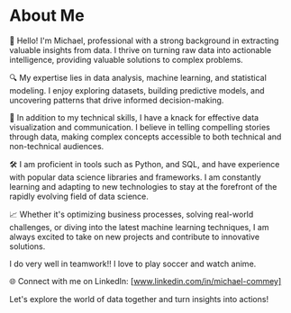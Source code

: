 # About Me

👋 Hello! I'm Michael, professional with a strong background in extracting valuable insights from data. I thrive on turning raw data into actionable intelligence, providing valuable solutions to complex problems.

🔍 My expertise lies in data analysis, machine learning, and statistical modeling. I enjoy exploring datasets, building predictive models, and uncovering patterns that drive informed decision-making.

🚀 In addition to my technical skills, I have a knack for effective data visualization and communication. I believe in telling compelling stories through data, making complex concepts accessible to both technical and non-technical audiences.

🛠️ I am proficient in tools such as Python, and SQL, and have experience with popular data science libraries and frameworks. I am constantly learning and adapting to new technologies to stay at the forefront of the rapidly evolving field of data science.

📈 Whether it's optimizing business processes, solving real-world challenges, or diving into the latest machine learning techniques, I am always excited to take on new projects and contribute to innovative solutions.

  I do very well in teamwork!! I love to play soccer and watch anime.
  
🌐 Connect with me on LinkedIn: [www.linkedin.com/in/michael-commey]

Let's explore the world of data together and turn insights into actions!

<!---
Paamicky/Paamicky is a ✨ special ✨ repository because its `README.md` (this file) appears on your GitHub profile.
You can click the Preview link to take a look at your changes.
--->
